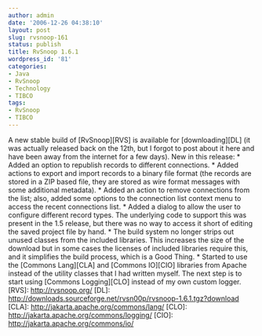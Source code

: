 ```yaml
---
author: admin
date: '2006-12-26 04:38:10'
layout: post
slug: rvsnoop-161
status: publish
title: RvSnoop 1.6.1
wordpress_id: '81'
categories:
- Java
- RvSnoop
- Technology
- TIBCO
tags:
- RvSnoop
- TIBCO
---
```


A new stable build of [RvSnoop][RVS] is available for [downloading][DL]
(it was actually released back on the 12th, but I forgot to post about
it here and have been away from the internet for a few days). New in
this release: \* Added an option to republish records to different
connections. \* Added actions to export and import records to a binary
file format (the records are stored in a ZIP based file, they are stored
as wire format messages with some additional metadata). \* Added an
action to remove connections from the list; also, added some options to
the connection list context menu to access the recent connections list.
\* Added a dialog to allow the user to configure different record types.
The underlying code to support this was present in the 1.5 release, but
there was no way to access it short of editing the saved project file by
hand. \* The build system no longer strips out unused classes from the
included libraries. This increases the size of the download but in some
cases the licenses of included libraries require this, and it simplifies
the build process, which is a Good Thing. \* Started to use the [Commons
Lang][CLA] and [Commons IO][CIO] libraries from Apache instead of the
utility classes that I had written myself. The next step is to start
using [Commons Logging][CLO] instead of my own custom logger. [RVS]:
http://rvsnoop.org/ [DL]:
http://downloads.sourceforge.net/rvsn00p/rvsnoop-1.6.1.tgz?download
[CLA]: http://jakarta.apache.org/commons/lang/ [CLO]:
http://jakarta.apache.org/commons/logging/ [CIO]:
http://jakarta.apache.org/commons/io/
